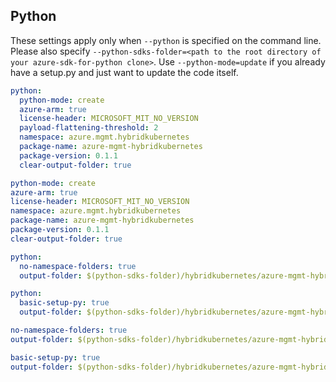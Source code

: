 ## Python

These settings apply only when `--python` is specified on the command line.
Please also specify `--python-sdks-folder=<path to the root directory of your azure-sdk-for-python clone>`.
Use `--python-mode=update` if you already have a setup.py and just want to update the code itself.

```yaml $(python) && !$(track2)
python:
  python-mode: create
  azure-arm: true
  license-header: MICROSOFT_MIT_NO_VERSION
  payload-flattening-threshold: 2
  namespace: azure.mgmt.hybridkubernetes
  package-name: azure-mgmt-hybridkubernetes
  package-version: 0.1.1
  clear-output-folder: true
```
```yaml $(python) && $(track2)
python-mode: create
azure-arm: true
license-header: MICROSOFT_MIT_NO_VERSION
namespace: azure.mgmt.hybridkubernetes
package-name: azure-mgmt-hybridkubernetes
package-version: 0.1.1
clear-output-folder: true
```
``` yaml $(python) && $(python-mode) == 'update' && !$(track2)
python:
  no-namespace-folders: true
  output-folder: $(python-sdks-folder)/hybridkubernetes/azure-mgmt-hybridkubernetes/azure/mgmt/hybridkubernetes
```
``` yaml $(python) && $(python-mode) == 'create' && !$(track2)
python:
  basic-setup-py: true
  output-folder: $(python-sdks-folder)/hybridkubernetes/azure-mgmt-hybridkubernetes
```
``` yaml $(python) && $(python-mode) == 'update' && $(track2)
no-namespace-folders: true
output-folder: $(python-sdks-folder)/hybridkubernetes/azure-mgmt-hybridkubernetes/azure/mgmt/hybridkubernetes
```
``` yaml $(python) && $(python-mode) == 'create' && $(track2)
basic-setup-py: true
output-folder: $(python-sdks-folder)/hybridkubernetes/azure-mgmt-hybridkubernetes
```
